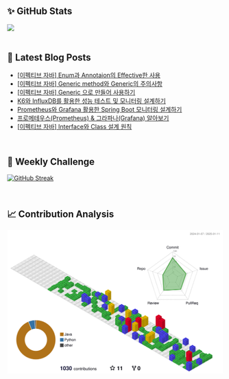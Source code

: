 ## ✨ GitHub Stats
<div>
	<img src="https://github-readme-stats.vercel.app/api?username=rowing0328&count_private=true"/>
</div>

<br/>

<!-- START_CUSTOM_SECTION -->
## 📕 Latest Blog Posts

- [[이펙티브 자바] Enum과 Annotaion의 Effective한 사용](https://dev-rowing.tistory.com/24)
- [[이펙티브 자바] Generic method와 Generic의 주의사항](https://dev-rowing.tistory.com/23)
- [[이펙티브 자바] Generic 으로 만들어 사용하기](https://dev-rowing.tistory.com/21)
- [K6와 InfluxDB를 활용한 성능 테스트 및 모니터링 설계하기](https://dev-rowing.tistory.com/20)
- [Prometheus와 Grafana 활용한 Spring Boot 모니터링 설계하기](https://dev-rowing.tistory.com/19)
- [프로메테우스(Prometheus) &amp; 그라파나(Grafana) 알아보기](https://dev-rowing.tistory.com/17)
- [[이펙티브 자바] Interface와 Class 설계 원칙](https://dev-rowing.tistory.com/16)

<!-- END_CUSTOM_SECTION -->

<br/>

## 🏃 Weekly Challenge
[![GitHub Streak](https://streak-stats.demolab.com?user=rowing0328&theme=dark&mode=weekly)](https://git.io/streak-stats)

<br/>

## 📈 Contribution Analysis
![gitblock version](profile-3d-contrib/profile-gitblock.svg)
